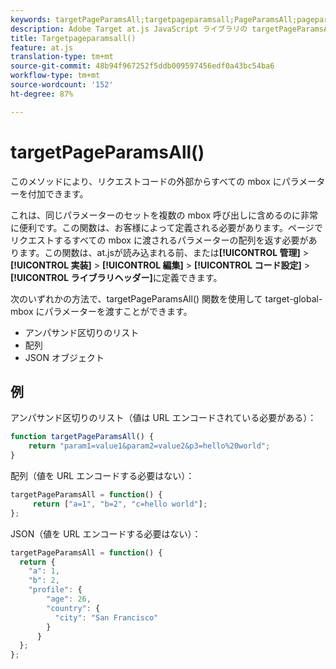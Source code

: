 ```yaml
---
keywords: targetPageParamsAll;targetpageparamsall;PageParamsAll;pageparamsall;page params;ページパラメーター;at.js;関数
description: Adobe Target at.js JavaScript ライブラリの targetPageParamsAll() 関数について説明します。
title: Targetpageparamsall()
feature: at.js
translation-type: tm+mt
source-git-commit: 48b94f967252f5ddb009597456edf0a43bc54ba6
workflow-type: tm+mt
source-wordcount: '152'
ht-degree: 87%

---
```



# targetPageParamsAll()

このメソッドにより、リクエストコードの外部からすべての mbox にパラメーターを付加できます。

これは、同じパラメーターのセットを複数の mbox 呼び出しに含めるのに非常に便利です。この関数は、お客様によって定義される必要があります。ページでリクエストするすべての mbox に渡されるパラメーターの配列を返す必要があります。この関数は、at.jsが読み込まれる前、または&#x200B;**[!UICONTROL 管理]** > **[!UICONTROL 実装]** > **[!UICONTROL 編集]** > **[!UICONTROL コード設定]** > **[!UICONTROL ライブラリヘッダー]**&#x200B;に定義できます。

次のいずれかの方法で、targetPageParamsAll() 関数を使用して target-global-mbox にパラメーターを渡すことができます。

* アンパサンド区切りのリスト
* 配列
* JSON オブジェクト

## 例

アンパサンド区切りのリスト（値は URL エンコードされている必要がある）：

```javascript
function targetPageParamsAll() { 
    return "param1=value1&param2=value2&p3=hello%20world"; 
}
```

配列（値を URL エンコードする必要はない）：

```javascript
targetPageParamsAll = function() { 
     return ["a=1", "b=2", "c=hello world"]; 
};
```

JSON（値を URL エンコードする必要はない）：

```javascript
targetPageParamsAll = function() { 
  return { 
    "a": 1, 
    "b": 2, 
    "profile": { 
        "age": 26, 
        "country": { 
          "city": "San Francisco" 
        } 
      } 
  }; 
};
```
